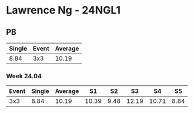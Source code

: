 # Lawrence Ng - 24NGL1

## PB
|Single|Event|Average|
|----|----|----|
|8.84|3x3|10.19|
### Week 24.04
|Event|Single|Average|S1|S2|S3|S4|S5|
|-----|-------|------|--|--|--|--|--|
|3x3|8.84|10.19|10.39|9.48|12.19|10.71|8.84|
